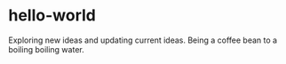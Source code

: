 # hello-world
Exploring new ideas and updating current ideas. Being a coffee bean to a boiling boiling water.
